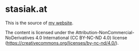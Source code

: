 # stasiak.at

This is the source of [my website](https://stasiak.at).

The content is licensed under the Attribution-NonCommercial-NoDerivatives 4.0 International
(CC BY-NC-ND 4.0) license (https://creativecommons.org/licenses/by-nc-nd/4.0/).
